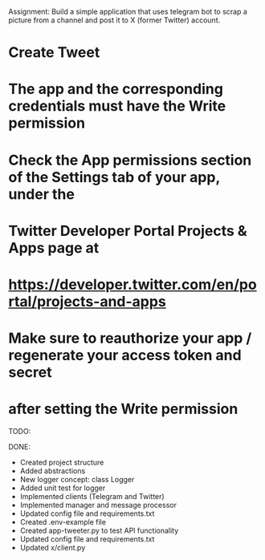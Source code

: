Assignment:
Build a simple application that uses telegram bot to scrap a picture from a channel and post it to X (former Twitter) account.


# Create Tweet

# The app and the corresponding credentials must have the Write permission

# Check the App permissions section of the Settings tab of your app, under the
# Twitter Developer Portal Projects & Apps page at
# https://developer.twitter.com/en/portal/projects-and-apps

# Make sure to reauthorize your app / regenerate your access token and secret 
# after setting the Write permission

TODO: 


DONE:
- Created project structure
- Added abstractions
- New logger concept: class Logger
- Added unit test for logger
- Implemented clients (Telegram and Twitter)
- Implemented manager and message processor
- Updated config file and requirements.txt
- Created .env-example file
- Created app-tweeter.py to test API functionality
- Updated config file and requirements.txt
- Updated x/client.py 
